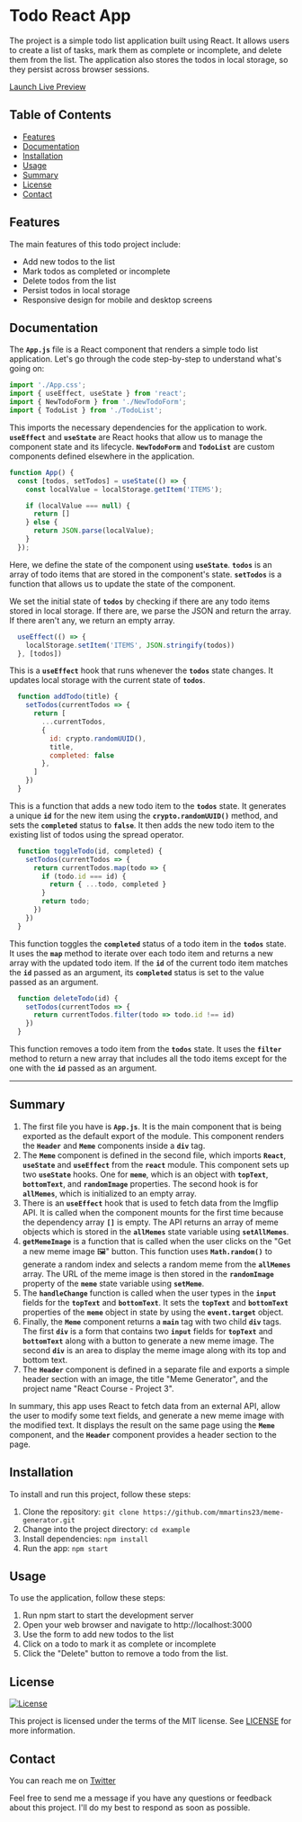 # Todo React App

The project is a simple todo list application built using React. It allows users to create a list of tasks, mark them as complete or incomplete, and delete them from the list. The application also stores the todos in local storage, so they persist across browser sessions.


[Launch Live Preview](https://sparkling-klepon-04f31f.netlify.app/)

## Table of Contents

- [Features](#features)
- [Documentation](#documentation)
- [Installation](#installation)
- [Usage](#usage)
- [Summary](#summary)
- [License](#license)
- [Contact](#contact)

## Features

The main features of this todo project include:

* Add new todos to the list
* Mark todos as completed or incomplete
* Delete todos from the list
* Persist todos in local storage
* Responsive design for mobile and desktop screens

## Documentation
The **`App.js`** file is a React component that renders a simple todo list application. Let's go through the code step-by-step to understand what's going on:

```js
import './App.css';
import { useEffect, useState } from 'react';
import { NewTodoForm } from './NewTodoForm';
import { TodoList } from './TodoList';

```

This imports the necessary dependencies for the application to work. **`useEffect`** and **`useState`** are React hooks that allow us to manage the component state and its lifecycle. **`NewTodoForm`** and **`TodoList`** are custom components defined elsewhere in the application.

```js
function App() {
  const [todos, setTodos] = useState(() => {
    const localValue = localStorage.getItem('ITEMS');

    if (localValue === null) {
      return []
    } else {
      return JSON.parse(localValue);
    }
  });

```

Here, we define the state of the component using **`useState`**. **`todos`** is an array of todo items that are stored in the component's state. **`setTodos`** is a function that allows us to update the state of the component.

We set the initial state of **`todos`** by checking if there are any todo items stored in local storage. If there are, we parse the JSON and return the array. If there aren't any, we return an empty array.

```js
  useEffect(() => {
    localStorage.setItem('ITEMS', JSON.stringify(todos))
  }, [todos])

```

This is a **`useEffect`** hook that runs whenever the **`todos`** state changes. It updates local storage with the current state of **`todos`**.

```js
  function addTodo(title) {
    setTodos(currentTodos => {
      return [
        ...currentTodos,
        {
          id: crypto.randomUUID(),
          title,
          completed: false
        },
      ]
    })
  }

```

This is a function that adds a new todo item to the **`todos`** state. It generates a unique **`id`** for the new item using the **`crypto.randomUUID()`** method, and sets the **`completed`** status to **`false`**. It then adds the new todo item to the existing list of todos using the spread operator.

```js
  function toggleTodo(id, completed) {
    setTodos(currentTodos => {
      return currentTodos.map(todo => {
        if (todo.id === id) {
          return { ...todo, completed }
        }
        return todo;
      })
    })
  }

```

This function toggles the **`completed`** status of a todo item in the **`todos`** state. It uses the **`map`** method to iterate over each todo item and returns a new array with the updated todo item. If the **`id`** of the current todo item matches the **`id`** passed as an argument, its **`completed`** status is set to the value passed as an argument.

```js
  function deleteTodo(id) {
    setTodos(currentTodos => {
      return currentTodos.filter(todo => todo.id !== id)
    })
  }

```

This function removes a todo item from the **`todos`** state. It uses the **`filter`** method to return a new array that includes all the todo items except for the one with the **`id`** passed as an argument.
***

## Summary

1. The first file you have is **`App.js`**. It is the main component that is being exported as the default export of the module. This component renders the **`Header`** and **`Meme`** components inside a **`div`** tag.
2. The **`Meme`** component is defined in the second file, which imports **`React`**, **`useState`** and **`useEffect`** from the **`react`** module. This component sets up two **`useState`** hooks. One for **`meme`**, which is an object with **`topText`**, **`bottomText`**, and **`randomImage`** properties. The second hook is for **`allMemes`**, which is initialized to an empty array.
3. There is an **`useEffect`** hook that is used to fetch data from the Imgflip API. It is called when the component mounts for the first time because the dependency array **`[]`** is empty. The API returns an array of meme objects which is stored in the **`allMemes`** state variable using **`setAllMemes`**.
4. **`getMemeImage`** is a function that is called when the user clicks on the "Get a new meme image 🖼" button. This function uses **`Math.random()`** to generate a random index and selects a random meme from the **`allMemes`** array. The URL of the meme image is then stored in the **`randomImage`** property of the **`meme`** state variable using **`setMeme`**.
5. The **`handleChange`** function is called when the user types in the **`input`** fields for the **`topText`** and **`bottomText`**. It sets the **`topText`** and **`bottomText`** properties of the **`meme`** object in state by using the **`event.target`** object.
6. Finally, the **`Meme`** component returns a **`main`** tag with two child **`div`** tags. The first **`div`** is a form that contains two **`input`** fields for **`topText`** and **`bottomText`** along with a button to generate a new meme image. The second **`div`** is an area to display the meme image along with its top and bottom text.
7. The **`Header`** component is defined in a separate file and exports a simple header section with an image, the title "Meme Generator", and the project name "React Course - Project 3".

In summary, this app uses React to fetch data from an external API, allow the user to modify some text fields, and generate a new meme image with the modified text. It displays the result on the same page using the **`Meme`** component, and the **`Header`** component provides a header section to the page.

## Installation

To install and run this project, follow these steps:

1. Clone the repository: `git clone https://github.com/mmartins23/meme-generator.git`
2. Change into the project directory: `cd example`
3. Install dependencies: `npm install`
4. Run the app: `npm start`

## Usage

To use the application, follow these steps:

1. Run npm start to start the development server
2. Open your web browser and navigate to http://localhost:3000
3. Use the form to add new todos to the list
4. Click on a todo to mark it as complete or incomplete
5. Click the "Delete" button to remove a todo from the list.

## License

[![License](https://img.shields.io/badge/license-MIT-blue.svg)](https://opensource.org/licenses/MIT)

This project is licensed under the terms of the MIT license. See [LICENSE](LICENSE) for more information.


## Contact

You can reach me on [Twitter](https://twitter.com/23mmartins)


Feel free to send me a message if you have any questions or feedback about this project. I'll do my best to respond as soon as possible.
